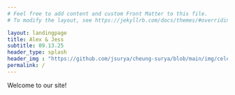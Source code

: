 ```yaml
---
# Feel free to add content and custom Front Matter to this file.
# To modify the layout, see https://jekyllrb.com/docs/themes/#overriding-theme-defaults

layout: landingpage
title: Alex & Jess
subtitle: 09.13.25
header_type: splash
header_img : "https://github.com/jsurya/cheung-surya/blob/main/img/celebrityedge-ship.jpg?raw=true"
permalink: /
---
```


<p>
  Welcome to our site!
</p>